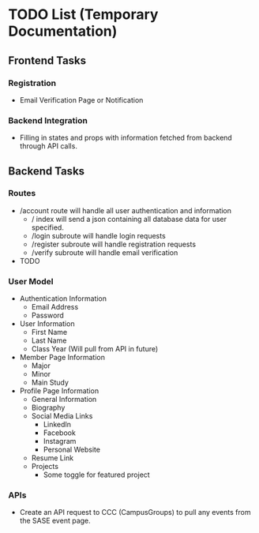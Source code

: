 # TODO List (Temporary Documentation)

## Frontend Tasks

### Registration
- Email Verification Page or Notification

### Backend Integration
- Filling in states and props with information fetched from backend through API calls.

## Backend Tasks

### Routes
- /account route will handle all user authentication and information
    - / index will send a json containing all database data for user specified.
    - /login subroute will handle login requests
    - /register subroute will handle registration requests
    - /verify subroute will handle email verification
- TODO

### User Model
- Authentication Information
    - Email Address
    - Password
- User Information
    - First Name
    - Last Name
    - Class Year (Will pull from API in future)
- Member Page Information
    - Major
    - Minor
    - Main Study
- Profile Page Information
    - General Information
    - Biography
    - Social Media Links
        - LinkedIn
        - Facebook
        - Instagram
        - Personal Website
    - Resume Link
    - Projects
        - Some toggle for featured project
    
### APIs
- Create an API request to CCC (CampusGroups) to pull any events from the SASE event page.
